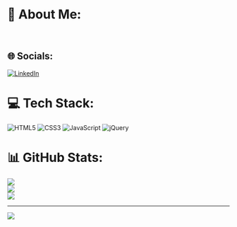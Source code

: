 # 💫 About Me:
<br>


## 🌐 Socials:
[![LinkedIn](https://img.shields.io/badge/LinkedIn-%230077B5.svg?logo=linkedin&logoColor=white)](https://linkedin.com/in/sri-thirumalaivasan-s-8a920a24a) 

# 💻 Tech Stack:
![HTML5](https://img.shields.io/badge/html5-%23E34F26.svg?style=for-the-badge&logo=html5&logoColor=white) ![CSS3](https://img.shields.io/badge/css3-%231572B6.svg?style=for-the-badge&logo=css3&logoColor=white) ![JavaScript](https://img.shields.io/badge/javascript-%23323330.svg?style=for-the-badge&logo=javascript&logoColor=%23F7DF1E) ![jQuery](https://img.shields.io/badge/jquery-%230769AD.svg?style=for-the-badge&logo=jquery&logoColor=white)
# 📊 GitHub Stats:
![](https://github-readme-stats.vercel.app/api?username=Sri-Thirumalaivasan&theme=dark&hide_border=false&include_all_commits=false&count_private=false)<br/>
![](https://github-readme-streak-stats.herokuapp.com/?user=Sri-Thirumalaivasan&theme=dark&hide_border=false)<br/>
![](https://github-readme-stats.vercel.app/api/top-langs/?username=Sri-Thirumalaivasan&theme=dark&hide_border=false&include_all_commits=false&count_private=false&layout=compact)

---
[![](https://visitcount.itsvg.in/api?id=Sri-Thirumalaivasan&icon=0&color=0)](https://visitcount.itsvg.in)

<!-- Proudly created with GPRM ( https://gprm.itsvg.in ) -->
